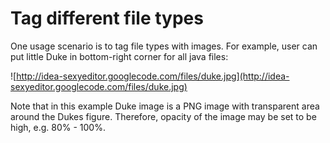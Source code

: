 # Tag different file types #

One usage scenario is to tag file types with images. For example, user can put little Duke in bottom-right corner for all java files:

![http://idea-sexyeditor.googlecode.com/files/duke.jpg](http://idea-sexyeditor.googlecode.com/files/duke.jpg)

Note that in this example Duke image is a PNG image with transparent area around the Dukes figure. Therefore, opacity of the image may be set to be high, e.g. 80% - 100%.